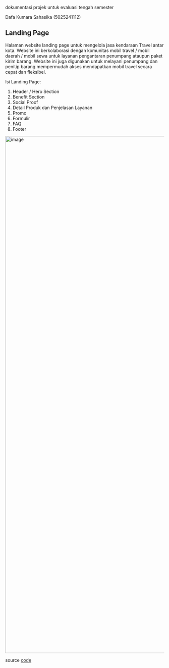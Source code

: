 dokumentasi projek untuk evaluasi tengah semester

Dafa Kumara Sahasika (5025241112)

## Landing Page 

Halaman website landing page untuk mengelola jasa kendaraan Travel antar kota.
Website ini berkolaborasi dengan komunitas mobil travel / mobil daerah / mobil sewa untuk layanan pengantaran penumpang ataupun paket kirim barang. 
Website ini juga digunakan untuk melayani penumpang dan penitip barang mempermudah akses mendapatkan mobil travel secara cepat dan fleksibel.

Isi Landing Page:
1. Header / Hero Section
2. Benefit Section
3. Social Proof
4. Detail Produk dan Penjelasan Layanan
5. Promo
6. Formulir
7. FAQ
8. Footer

<img width="2740" height="1638" alt="image" src="https://github.com/user-attachments/assets/00e4d84a-71e8-4dfe-ba01-b795c2630c3c" />

source [code](travel)
